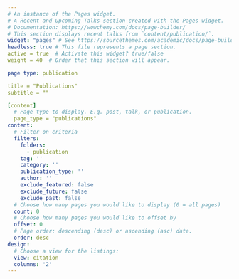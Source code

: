 ```yaml
---
# An instance of the Pages widget.
# A Recent and Upcoming Talks section created with the Pages widget.
# Documentation: https://wowchemy.com/docs/page-builder/
# This section displays recent talks from `content/publication/`.
widget: "pages" # See https://sourcethemes.com/academic/docs/page-builder/
headless: true # This file represents a page section.
active = true  # Activate this widget? true/false
weight = 40  # Order that this section will appear.

page type: publication

title = "Publications"
subtitle = ""

[content]
  # Page type to display. E.g. post, talk, or publication.
  page_type = "publications"
content:
  # Filter on criteria
  filters:
    folders:
      - publication
    tag: ''
    category: ''
    publication_type: ''
    author: ''
    exclude_featured: false
    exclude_future: false
    exclude_past: false
  # Choose how many pages you would like to display (0 = all pages)
  count: 0
  # Choose how many pages you would like to offset by
  offset: 0
  # Page order: descending (desc) or ascending (asc) date.
  order: desc
design:
  # Choose a view for the listings:
  view: citation
  columns: '2'
---
```

